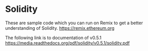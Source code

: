 # Solidity

These are sample code which you can run on Remix to get a better understanding of Solidity.
https://remix.ethereum.org


The following link is to documentation of v0.5.1
https://media.readthedocs.org/pdf/solidity/v0.5.1/solidity.pdf

